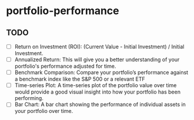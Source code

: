 # portfolio-performance

## TODO
- [ ] Return on Investment (ROI): (Current Value - Initial Investment) / Initial Investment.
- [ ] Annualized Return: This will give you a better understanding of your portfolio's performance adjusted for time.
- [ ] Benchmark Comparison: Compare your portfolio’s performance against a benchmark index like the S&P 500 or a relevant ETF
- [ ] Time-series Plot: A time-series plot of the portfolio value over time would provide a good visual insight into how your portfolio has been performing.
- [ ] Bar Chart: A bar chart showing the performance of individual assets in your portfolio over time.
